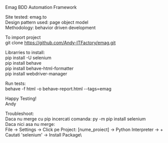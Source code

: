 Emag BDD Automation Framework

Site tested: emag.to\
Design pattern used: page object model\
Methodology: behavior driven development

To import project\
git clone https://github.com/Andy-ITFactory/emag.git

Librarries to install:\
pip install -U selenium\
pip install behave\
pip install behave-html-formatter\
pip install webdriver-manager

Run tests:\
behave -f html -o behave-report.html --tags=emag

Happy Testing!\
Andy

Troubleshoot:\
Daca nu merge cu pip incercati comanda: py -m pip install selenium\
Daca nici asa nu merge:\
File -> Settings -> Click pe Project: [nume_proiect] -> Python Interpreter -> +\
Cautati 'selenium' -> Install Package\
